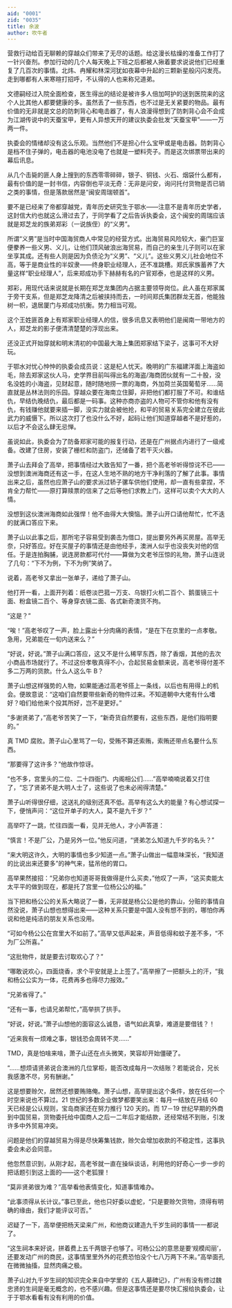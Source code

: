 ```yaml
---
aid: "0001"
zid: "0035"
title: 余波
author: 吹牛者
---
```


营救行动给百无聊赖的穿越众们带来了无尽的话题。给这漫长枯燥的准备工作打了一针兴奋剂。参加行动的几个人每天晚上下班之后都被人揪着要求说说他们已经重复了几百次的事情。北炜、冉耀和林深河犹如夜幕中升起的三颗新星般闪闪发亮。走到哪都有人来寒暄打招呼，不认得的人也来称兄道弟。

文德嗣经过入院全面检查，医生得出的结论是被许多人倍加呵护的送到医院来的这个人比其他人都要健康的多。虽然丢了一些东西，也不过是无关紧要的物品。最有价值的无非就是文总的防刺背心和电击器了，有人浪漫得想到了防刺背心会不会成为江湖传说中的天蚕宝甲，更有人异想天开的建议执委会批发“天蚕宝甲”——一万两一件。

执委会的情绪却没有这么乐观。当然他们不是担心什么宝甲或是电击器。防刺背心是档不住子弹的，电击器的电池没电了也就是一塑料壳子。而是这次绑票带出来的幕后讯息。

从几个击毙的匪人身上搜到的东西零零碎碎，银子、铜钱、火石、烟袋什么都有，最有价值的是一封书信，内容倒也平淡无奇：无非是问安，询问托付货物是否已销之类的事情，但是落款居然是“闽安周瑞顿首”。

要不是已经来了帝都穿越党，青年历史研究生于鄂水——注意不是青年历史学者，这封信大约也就这么滑过去了，于同学看了之后告诉执委会，这个闽安的周瑞应该就是郑芝龙的族弟郑彩（一说族侄）的“义男”。

所谓“义男”是当时中国海贸商人中常见的经营方式。出海贸易风险较大，豪门巨室便豢养一些义男、义儿，让他们顶风破浪出海贸易，而自己的亲生儿子则可以在家坐享其成。还有些人则是因为负债沦为“义男”、“义儿”。这些义男义儿社会地位不高，等于是商业性的半奴隶——终身职业经理人，还不准跳槽。郑氏家族蓄养了大量这样“职业经理人”，后来郑成功手下赫赫有名的户官郑泰，也是这样的义男。

郑彩，用现代话来说就是长期在郑芝龙集团内占据主要领导岗位。此人虽在郑家属于旁干支系，但是郑芝龙降清之后被挟持而去，一时间郑氏集团群龙无首，他能独树一帜，退居厦门与郑成功抗衡。势力相当可观。

这个王姓匪首身上有郑家职业经理人的信，很多讯息又表明他们是闽南一带地方的人，郑芝龙的影子便清清楚楚的浮现出来。

还没正式开始穿就和明末清初的中国最大海上集团郑家结下梁子，这事可不大好玩。

于鄂水对忧心忡忡的执委会成员说：这是杞人忧天。晚明的广东福建洋面上海盗如毛，除去郑家这伙人马，史学界目前叫得出名的海盗/海商团伙就有一二十股，没名没姓的小海盗，见财起意，随时随地捞一票的海商，外加荷兰英国葡萄牙……简直就是丛林法则的乐园。穿越众要在海南立住脚，非把他们都打服了不可。和谁结仇，早结仇晚结仇，最后都是一码事。这种亦商亦盗的人物可不管你和他有没有仇，有钱赚他就要来插一脚，没实力就会被他抢，和平的贸易关系完全建立在彼此武力的威慑下。所以这次打了也没什么不好，起码让他们知道穿越者不是好惹的，以后才不会这么肆无忌惮。

虽说如此，执委会为了防备郑家可能的报复行动，还是在广州据点内进行了一级戒备。改建了住房，安装了栅栏和防盗门，还储备了若干灭火器。

萧子山去拜会了高举，把事情经过大致告知了一番，把个高老爷听得惊诧不已——没想到澳洲海商还有这一手，在这人生地不熟的地方干净利落的了解了此事。事情出来之后，虽然也应萧子山的要求派过轿子骡车供他们使用，却一直有些拿捏，不肯全力帮忙——原打算赎票的信来了之后等他们求教上门，这样可以卖个大大的人情。

没想到这伙澳洲海商如此强悍！他不由得大大懊恼。萧子山开口请他帮忙，忙不迭的就满口答应下来。

萧子山以此事之后，那所宅子容易受到袭击为借口，提出要另外再买房屋。高举无奈，只好答应。好在买屋子的事情还是由他经手，澳洲人似乎也没丧失对他的信任。于是连拍胸脯，说连房款都可代付——算做为文老爷压惊的礼物，萧子山连说了几句：“下不为例，下不为例”笑纳了。

说着，高老爷又拿出一张单子，递给了萧子山。

他打开一看，上面开列着：纸卷淡巴菰一万支、乌银打火机二百个、鹅蛋镜三十面、粉盒镜二百个、等身穿衣镜二面、各式新奇澳货不拘。

“这是？”

“唉！”高老爷叹了一声，脸上露出十分肉痛的表情，“是在下在京里的一点孝敬。急用，兄弟能在一旬内送来么？”

“好说，好说。”萧子山满口答应，这又不是什么稀罕东西，除了香烟，其他的去次小商品市场就行了。不过这份孝敬真得不小，合起贸易金额来说，高老爷得付差不多二万两的货款。什么人这么牛 B？

萧子山想这样强势的人物，如果能通过高老爷搭上一条线，以后也有用得上的机会。便故意说：“这咱们自然要带些新奇的物件过来。不知道朝中大佬有什么嗜好？咱们给他来个投其所好，岂不是更好。”

“多谢贤弟了，”高老爷苦笑了一下，“新奇货自然要有，这些东西，是他们指明要的。”

真 TMD 腐败。萧子山心里骂了一句，受贿不算还索贿，索贿还带点名要什么东西。

“那要得了这许多？”他故作惊讶。

“也不多，宫里头的二位、二十四衙门、内阁相公们……”高举喃喃说着又打住了，“忘了贤弟不是大明人士了，这些说了也未必闹得清楚。”

萧子山听得很仔细，这送礼的级别还真不低。高举有这么大的能量？有心想试探一下，便悄声问：“这位开单子的大人，莫不是九千岁？”

高举吓了一跳，忙往四面一看，见并无他人，才小声答道：

“慎言！不是厂公，乃是另外一位。”他反问道，“贤弟怎么知道九千岁的名头？”

“来大明这许久，大明的事情也多少知道一点。”萧子山做出一幅意味深长，“我知道的比说出来还要多”的神气来，猛吊他的胃口。

高举果然接招：“兄弟你也知道哥哥我做得是什么买卖，”他叹了一声，“这买卖能太太平平的做到现在，都是托了宫里一位杨公公的福。”

当下把和杨公公的关系大略说了一番，无非就是杨公公是他的靠山，分赃的事情自然没说，萧子山想也想得出来——这种关系只要是中国人没有想不到的，哪怕你再说和他是纯洁的朋友关系也没用。

“可如今杨公公在宫里大不如前了。”高举又低声起来，声音低得和蚊子差不多，“不为厂公所喜。”

“这批物件，就是要去讨取欢心了？”

“哪敢说欢心，四面烧香，求个平安就是上上签了。”高举擦了一把额头上的汗，“我和杨公公实为一体，花费再多也得尽力报效。”

“兄弟省得了。”

“还有一事，也请兄弟帮忙，”高举拱了拱手。

“好说，好说。”萧子山想他的面容这么诚恳，语气如此真挚，难道是要借钱？！

“近来我有一烦难之事，银钱恐会周转不灵……”

TMD，真是怕啥来啥，萧子山还在点头微笑，笑容却开始僵硬了。

“……想烦请贤弟说合澳洲的几位掌柜，能否改成每月一次结账？若能说合，兄长我感激不尽，另有酬谢。”

这是想要赊欠，居然还想要贿赂俺。萧子山想，高举提出这个条件，放在任何一个时空来说也不算过。21 世纪的多数企业做梦都要笑出来：每月一结放在月结 60 天已经是公认规则，宝岛商家还在努力推行 120 天的。而 17－19 世纪早期的外商到中国贸易，货物委托给中国商人之后一二年后才能结款，还经常结不到账，引发许多中外贸易冲突。

问题是他们的穿越贸易为得是尽快筹集钱款，赊欠会增加收款的不稳定性，这事执委会未必会同意。

他忽然意识到，从刚才起，高老爷就一直在操纵谈话，利用他的好奇心一步一步的把话题引到这上面的——这个老狐狸！

“莫非贤弟很为难？”高举看他表情变化，知道事情难办。

“此事须得从长计议。”事已至此，他也只好委以虚蛇，“只是要赊欠货物，须得有明确的缘由，我们才能评议可否。”

迟疑了一下，高举便把杨天梁来广州，和他商议建造九千岁生祠的事情一一都说了。

“这生祠本来好说，拼着费上五千两银子也够了。可杨公公的意思是要‘规模闳丽’，还要发动广州的商民，这事情里里外外的花费恐怕没个七八万两下不来。”高举面孔在微微抽搐，显然肉痛之极。

萧子山对九千岁生祠的知识完全来自中学里的《五人墓碑记》，广州有没有修过魏忠贤的生祠是毫无概念的，也不感兴趣。但是这事情还是要尽快汇报给执委会，让于于鄂水看看有没有利用的价值。
